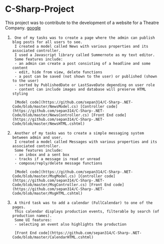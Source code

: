 # C-Sharp-Project

This project was to contribute to the development of a website for a Theatre Company. [google](google.com)


1.      One of my tasks was to create a page where the admin can publish blog posts for all users to see.
        I created a model called News with various properties and its associated controller. 
        I used a Javascript library called Summernote as my text editor. 
        Some features include: 
        - an admin can create a post consisting of a headline and some content
        - edit, hide from view, delete functions
        - a post can be saved (not shown to the user) or published (shown to the user) 
        - sorted by PublishedDate or LastSaveDate depending on user role
        - content can include images and database will preserve HTML styling

        [Model code](https://github.com/sepan314/C-Sharp-.NET-Code/blob/master/NewsModel.cs) [Controller code](https://github.com/sepan314/C-Sharp-.NET-Code/blob/master/NewsController.cs) [Front End code](https://github.com/sepan314/C-Sharp-.NET-Code/blob/master/NewsHTML.cshtml)


2.      Another of my tasks was to create a simple messaging system between admin and user.
        I created a model called Messages with various properties and its associated controller. 
        Some features include:
        - an inbox and a sent box
        - tracks if a message is read or unread
        - compose/reply/delete message functions
        
        [Model code](https://github.com/sepan314/C-Sharp-.NET-Code/blob/master/MsgModel.cs) [Controller code](https://github.com/sepan314/C-Sharp-.NET-Code/blob/master/MsgController.cs) [Front End code](https://github.com/sepan314/C-Sharp-.NET-Code/blob/master/MsgHTML.cshtml)


3.      A third task was to add a calendar (FullCalendar) to one of the pages. 
        This calendar displays production events, filterable by search (of production names).
        Some UI features:
        - selecting an event also highlights the production
        
        [Front End code](https://github.com/sepan314/C-Sharp-.NET-Code/blob/master/CalendarHTML.cshtml)
